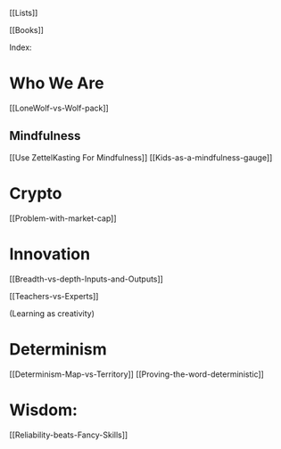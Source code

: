 

[[Lists]]

[[Books]]

Index:

# Who We Are

[[LoneWolf-vs-Wolf-pack]]

## Mindfulness
[[Use ZettelKasting For Mindfulness]]
[[Kids-as-a-mindfulness-gauge]]


# Crypto

[[Problem-with-market-cap]]


# Innovation

[[Breadth-vs-depth-Inputs-and-Outputs]]

[[Teachers-vs-Experts]]

(Learning as creativity)

# Determinism

[[Determinism-Map-vs-Territory]]
[[Proving-the-word-deterministic]]


# Wisdom:
[[Reliability-beats-Fancy-Skills]]










